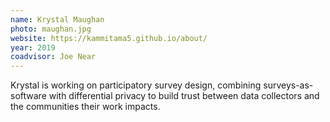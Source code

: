 ```yaml
---
name: Krystal Maughan
photo: maughan.jpg
website: https://kammitama5.github.io/about/
year: 2019
coadvisor: Joe Near
---
```

Krystal is working on participatory survey design, combining surveys-as-software with differential privacy to build trust between data collectors and the communities their work impacts. 